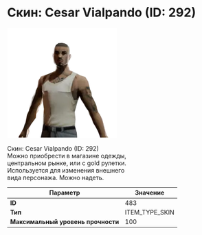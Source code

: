 # Скин: Cesar Vialpando (ID: 292)

![Item Image](../img/483.webp?raw=true)

Скин: Cesar Vialpando (ID: 292)<br>Можно приобрести в магазине одежды,<br>центральном рынке, или с gold рулетки.<br>Используется для изменения внешнего<br>вида персонажа. Можно надеть.


| Параметр | Значение |
|----------|----------|
| **ID** | 483 |
| **Тип** | ITEM_TYPE_SKIN |
| **Максимальный уровень прочности** | 100 |

